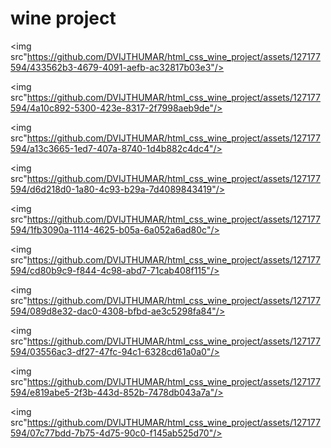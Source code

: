 <h1>wine project</h1>

<img src"https://github.com/DVIJTHUMAR/html_css_wine_project/assets/127177594/433562b3-4679-4091-aefb-ac32817b03e3"/>

<img src"https://github.com/DVIJTHUMAR/html_css_wine_project/assets/127177594/4a10c892-5300-423e-8317-2f7998aeb9de"/>

<img src"https://github.com/DVIJTHUMAR/html_css_wine_project/assets/127177594/a13c3665-1ed7-407a-8740-1d4b882c4dc4"/>

<img src"https://github.com/DVIJTHUMAR/html_css_wine_project/assets/127177594/d6d218d0-1a80-4c93-b29a-7d4089843419"/>

<img src"https://github.com/DVIJTHUMAR/html_css_wine_project/assets/127177594/1fb3090a-1114-4625-b05a-6a052a6ad80c"/>

<img src"https://github.com/DVIJTHUMAR/html_css_wine_project/assets/127177594/cd80b9c9-f844-4c98-abd7-71cab408f115"/>

<img src"https://github.com/DVIJTHUMAR/html_css_wine_project/assets/127177594/089d8e32-dac0-4308-bfbd-ae3c5298fa84"/>

<img src"https://github.com/DVIJTHUMAR/html_css_wine_project/assets/127177594/03556ac3-df27-47fc-94c1-6328cd61a0a0"/>

<img src"https://github.com/DVIJTHUMAR/html_css_wine_project/assets/127177594/e819abe5-2f3b-443d-852b-7478db043a7a"/>

<img src"https://github.com/DVIJTHUMAR/html_css_wine_project/assets/127177594/07c77bdd-7b75-4d75-90c0-f145ab525d70"/>
